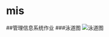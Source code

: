 # mis
##管理信息系统作业
###泳道图
![泳道图](http://g.hiphotos.baidu.com/image/pic/item/aec379310a55b319a57312a64ba98226cefc175e.jpg)
